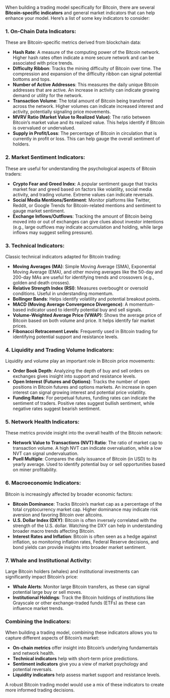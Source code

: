 When building a trading model specifically for Bitcoin, there are several **Bitcoin-specific indicators** and general market indicators that can help enhance your model. Here’s a list of some key indicators to consider:

### 1. **On-Chain Data Indicators**:
   These are Bitcoin-specific metrics derived from blockchain data:

   - **Hash Rate**: A measure of the computing power of the Bitcoin network. Higher hash rates often indicate a more secure network and can be associated with price trends.
   - **Difficulty Ribbon**: Tracks the mining difficulty of Bitcoin over time. The compression and expansion of the difficulty ribbon can signal potential bottoms and tops.
   - **Number of Active Addresses**: This measures the daily unique Bitcoin addresses that are active. An increase in activity can indicate growing demand or utility for the network.
   - **Transaction Volume**: The total amount of Bitcoin being transferred across the network. Higher volumes can indicate increased interest and activity, potentially signaling price movements.
   - **MVRV Ratio (Market Value to Realized Value)**: The ratio between Bitcoin’s market value and its realized value. This helps identify if Bitcoin is overvalued or undervalued.
   - **Supply in Profit/Loss**: The percentage of Bitcoin in circulation that is currently in profit or loss. This can help gauge the overall sentiment of holders.

### 2. **Market Sentiment Indicators**:
   These are useful for understanding the psychological aspects of Bitcoin traders:

   - **Crypto Fear and Greed Index**: A popular sentiment gauge that tracks market fear and greed based on factors like volatility, social media activity, and trading volume. Extreme values can indicate reversals.
   - **Social Media Mentions/Sentiment**: Monitor platforms like Twitter, Reddit, or Google Trends for Bitcoin-related mentions and sentiment to gauge market sentiment.
   - **Exchange Inflows/Outflows**: Tracking the amount of Bitcoin being moved into or out of exchanges can give clues about investor intentions (e.g., large outflows may indicate accumulation and holding, while large inflows may suggest selling pressure).

### 3. **Technical Indicators**:
   Classic technical indicators adapted for Bitcoin trading:

   - **Moving Averages (MA)**: Simple Moving Average (SMA), Exponential Moving Average (EMA), and other moving averages like the 50-day and 200-day MAs are useful for identifying trends and crossovers (e.g., golden and death crosses).
   - **Relative Strength Index (RSI)**: Measures overbought or oversold conditions. Useful in understanding momentum.
   - **Bollinger Bands**: Helps identify volatility and potential breakout points.
   - **MACD (Moving Average Convergence Divergence)**: A momentum-based indicator used to identify potential buy and sell signals.
   - **Volume-Weighted Average Price (VWAP)**: Shows the average price of Bitcoin based on both volume and price. It helps identify fair market prices.
   - **Fibonacci Retracement Levels**: Frequently used in Bitcoin trading for identifying potential support and resistance levels.

### 4. **Liquidity and Trading Volume Indicators**:
   Liquidity and volume play an important role in Bitcoin price movements:

   - **Order Book Depth**: Analyzing the depth of buy and sell orders on exchanges gives insight into support and resistance levels.
   - **Open Interest (Futures and Options)**: Tracks the number of open positions in Bitcoin futures and options markets. An increase in open interest can signal growing interest and potential price volatility.
   - **Funding Rates**: For perpetual futures, funding rates can indicate the sentiment of traders. Positive rates suggest bullish sentiment, while negative rates suggest bearish sentiment.

### 5. **Network Health Indicators**:
   These metrics provide insight into the overall health of the Bitcoin network:

   - **Network Value to Transactions (NVT) Ratio**: The ratio of market cap to transaction volume. A high NVT can indicate overvaluation, while a low NVT can signal undervaluation.
   - **Puell Multiple**: Compares the daily issuance of Bitcoin (in USD) to its yearly average. Used to identify potential buy or sell opportunities based on miner profitability.

### 6. **Macroeconomic Indicators**:
   Bitcoin is increasingly affected by broader economic factors:

   - **Bitcoin Dominance**: Tracks Bitcoin’s market cap as a percentage of the total cryptocurrency market cap. Higher dominance may indicate risk aversion and favoring Bitcoin over altcoins.
   - **U.S. Dollar Index (DXY)**: Bitcoin is often inversely correlated with the strength of the U.S. dollar. Watching the DXY can help in understanding broader macro trends affecting Bitcoin.
   - **Interest Rates and Inflation**: Bitcoin is often seen as a hedge against inflation, so monitoring inflation rates, Federal Reserve decisions, and bond yields can provide insights into broader market sentiment.

### 7. **Whale and Institutional Activity**:
   Large Bitcoin holders (whales) and institutional investments can significantly impact Bitcoin’s price:

   - **Whale Alerts**: Monitor large Bitcoin transfers, as these can signal potential large buy or sell moves.
   - **Institutional Holdings**: Track the Bitcoin holdings of institutions like Grayscale or other exchange-traded funds (ETFs) as these can influence market trends.

### Combining the Indicators:
When building a trading model, combining these indicators allows you to capture different aspects of Bitcoin’s market:

- **On-chain metrics** offer insight into Bitcoin’s underlying fundamentals and network health.
- **Technical indicators** help with short-term price predictions.
- **Sentiment indicators** give you a view of market psychology and potential reversals.
- **Liquidity indicators** help assess market support and resistance levels.

A robust Bitcoin trading model would use a mix of these indicators to create more informed trading decisions.